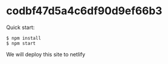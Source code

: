 # codbf47d5a4c6df90d9ef66b3

Quick start:

```
$ npm install
$ npm start
````

We will deploy this site to netlify